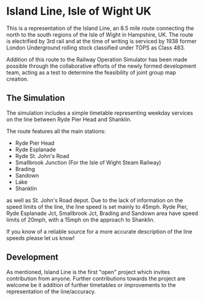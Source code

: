 # Island Line, Isle of Wight UK

This is a representation of the Island Line, an 8.5 mile route connecting the north to the south regions of the Isle of Wight in Hampshire, UK. The route is electrified by 3rd rail and at the time of writing is serviced by 1938 former London Underground rolling stock classified under TOPS as Class 483.

Addition of this route to the Railway Operation Simulator has been made possible through the collaborative efforts of the newly formed development team, acting as a test to determine the feasibility of joint group map creation.

## The Simulation

The simulation includes a simple timetable representing weekday services on the line between Ryde Pier Head and Shanklin.

The route features all the main stations:

- Ryde Pier Head
- Ryde Esplanade
- Ryde St. John's Road
- Smallbrook Junction (For the Isle of Wight Steam Railway)
- Brading
- Sandown
- Lake
- Shanklin

as well as St. John's Road depot. Due to the lack of information on the speed limits of the line, the line speed is set mainly to 45mph. Ryde Pier, Ryde Esplanade Jct, Smallbrook Jct, Brading and Sandown area have speed limits of 20mph, with a 15mph on the approach to Shanklin. 

If you know of a reliable source for a more accurate description of the line speeds please let us know! 

## Development

As mentioned, Island Line is the first "open" project which invites contribution from anyone. Further contributions towards the project are welcome be it addition of further timetables or improvements to the representation of the line/accuracy.
